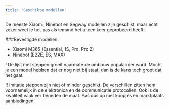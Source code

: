 ```yaml
---
title: 'Geschikte modellen'
---
```


De meeste Xiaomi, Ninebot en Segway modellen zijn geschikt, maar echt zeker weet je het pas als iemand het al een keer geprobeerd heeft.

###Bevestigde modellen
* Xiaomi M365 (Essential, 1S, Pro, Pro 2)
* Ninebot (E22E, ES, MAX)

!  De lijst met steppen groeit naarmate de ombouw populairder word. Mocht je een model hebben dat er nog niet bij staat, dan is de kans toch groot dat het gaat.

!! Imitatie steppen zijn niet of minder geschikt. De verschillen zitten hem voornamelijk in de elektronica en de communicatie protocollen. Ook is de kwaliteit vaak ver beneden de maat. Pas dus op met koopjes en marktplaats aanbiedingen.